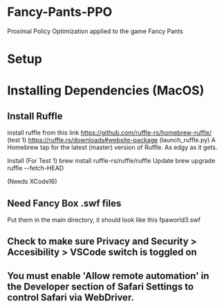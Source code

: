 # Fancy-Pants-PPO
Proximal Policy Optimization applied to the game Fancy Pants

# Setup
# Installing Dependencies (MacOS)
## Install Ruffle
install ruffle from this link
https://github.com/ruffle-rs/homebrew-ruffle/ (test 1)
https://ruffle.rs/downloads#website-package (launch_ruffle.py)
A Homebrew tap for the latest (master) version of Ruffle. As edgy as it gets.

Install (For Test 1)
brew install ruffle-rs/ruffle/ruffle
Update
brew upgrade ruffle --fetch-HEAD

(Needs XCode16)

## Need Fancy Box .swf files
Put them in the main directory, it should look like this
fpaworld3.swf

## Check to make sure Privacy and Security > Accesibility > VSCode switch is toggled on

## You must enable 'Allow remote automation' in the Developer section of Safari Settings to control Safari via WebDriver.